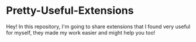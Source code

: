 # Pretty-Useful-Extensions
Hey! In this repository, I'm going to share extensions that I found very useful for myself, they made my work easier and might help you too!
